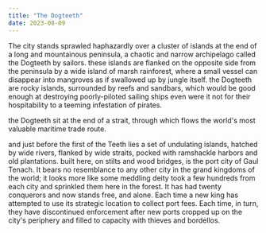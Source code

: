 ```yaml
---
title: "The Dogteeth"
date: 2023-08-09
---
```

The city stands sprawled haphazardly over a cluster of islands at the end of a long and mountainous peninsula, a chaotic and narrow archipelago called the Dogteeth by sailors. these islands are flanked on the opposite side from the peninsula by a wide island of marsh rainforest, where a small vessel can disappear into mangroves as if swallowed up by jungle itself. the Dogteeth are rocky islands, surrounded by reefs and sandbars, which would be good enough at destroying poorly-piloted sailing ships even were it not for their hospitability to a teeming infestation of pirates. 



the Dogteeth sit at the end of a strait, through which flows the world's most valuable maritime trade route. 



and just before the first of the Teeth lies a set of undulating islands, hatched by wide rivers, flanked by wide straits, pocked with ramshackle harbors and old plantations. built here, on stilts and wood bridges, is the port city of Gaul Tenach. It bears no resemblance to any other city in the grand kingdoms of the world; it looks more like some meddling deity took a few hundreds from each city and sprinkled them here in the forest. It has had twenty conquerors and now stands free, and alone. Each time a new king has attempted to use its strategic location to collect port fees. Each time, in turn, they have discontinued enforcement after new ports cropped up on the city's periphery and filled to capacity with thieves and bordellos. 



